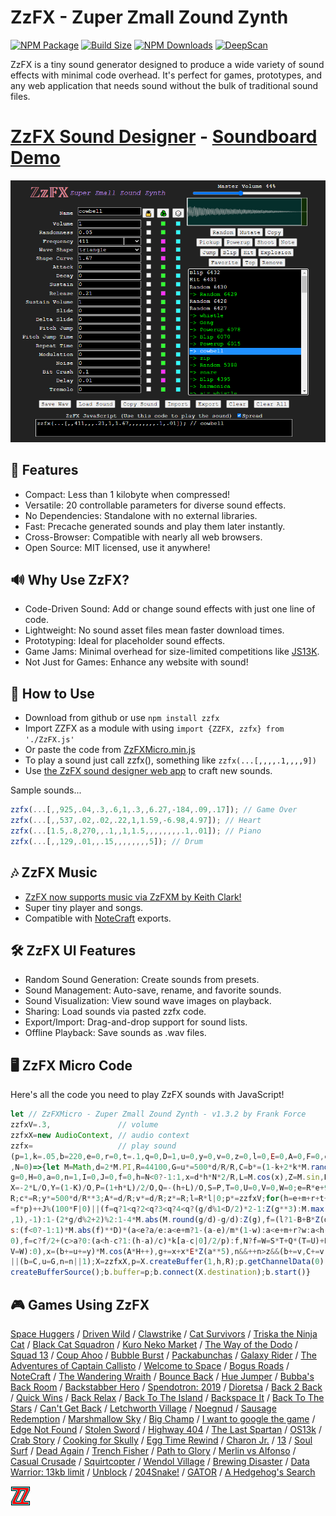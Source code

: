 # ZzFX - Zuper Zmall Zound Zynth

[![NPM Package][npm]][npm-url]
[![Build Size][build-size]][build-size-url]
[![NPM Downloads][npm-downloads]][npmtrends-url]
[![DeepScan][deepscan]][deepscan-url]

ZzFX is a tiny sound generator designed to produce a wide variety of sound effects with minimal code overhead. It's perfect for games, prototypes, and any web application that needs sound without the bulk of traditional sound files.

# [ZzFX Sound Designer](https://killedbyapixel.github.io/ZzFX) - [Soundboard Demo](https://codepen.io/KilledByAPixel/full/BaowKzv)

![ZzFX Image](/screenshot.png)

## 🌟 Features

- Compact: Less than 1 kilobyte when compressed!
- Versatile: 20 controllable parameters for diverse sound effects.
- No Dependencies: Standalone with no external libraries.
- Fast: Precache generated sounds and play them later instantly.
- Cross-Browser: Compatible with nearly all web browsers.
- Open Source: MIT licensed, use it anywhere!

## 🔊 Why Use ZzFX?

- Code-Driven Sound: Add or change sound effects with just one line of code.
- Lightweight: No sound asset files mean faster download times.
- Prototyping: Ideal for placeholder sound effects.
- Game Jams: Minimal overhead for size-limited competitions like [JS13K](https://js13kgames.com/).
- Not Just for Games: Enhance any website with sound!

## 🚀 How to Use

* Download from github or use `npm install zzfx`
* Import ZZFX as a module with using `import {ZZFX, zzfx} from './ZzFX.js'`
* Or paste the code from [ZzFXMicro.min.js](https://github.com/KilledByAPixel/ZzFX/blob/master/ZzFXMicro.min.js)
* To play a sound just call zzfx(), something like `zzfx(...[,,,,.1,,,,9])`
* Use [the ZzFX sound designer web app](https://killedbyapixel.github.io/ZzFX) to craft new sounds.

Sample sounds...

```javascript
zzfx(...[,,925,.04,.3,.6,1,.3,,6.27,-184,.09,.17]); // Game Over
zzfx(...[,,537,.02,.02,.22,1,1.59,-6.98,4.97]); // Heart
zzfx(...[1.5,.8,270,,.1,,1,1.5,,,,,,,,.1,.01]); // Piano
zzfx(...[,,129,.01,,.15,,,,,,,,5]); // Drum
```

## 🎶 ZzFX Music

- [ZzFX now supports music via ZzFXM by Keith Clark!](https://keithclark.github.io/ZzFXM/)
- Super tiny player and songs.
- Compatible with [NoteCraft](https://killedbyapixel.github.io/NoteCraft/) exports.

## 🛠️ ZzFX UI Features

- Random Sound Generation: Create sounds from presets.
- Sound Management: Auto-save, rename, and favorite sounds.
- Sound Visualization: View sound wave images on playback.
- Sharing: Load sounds via pasted zzfx code.
- Export/Import: Drag-and-drop support for sound lists.
- Offline Playback: Save sounds as .wav files.

## 🖥️ ZzFX Micro Code

Here's all the code you need to play ZzFX sounds with JavaScript!

```javascript
let // ZzFXMicro - Zuper Zmall Zound Zynth - v1.3.2 by Frank Force
zzfxV=.3,               // volume
zzfxX=new AudioContext, // audio context
zzfx=                   // play sound
(p=1,k=.05,b=220,e=0,r=0,t=.1,q=0,D=1,u=0,y=0,v=0,z=0,l=0,E=0,A=0,F=0,c=0,w=1,m=0,B=0
,N=0)=>{let M=Math,d=2*M.PI,R=44100,G=u*=500*d/R/R,C=b*=(1-k+2*k*M.random(k=[]))*d/R,
g=0,H=0,a=0,n=1,I=0,J=0,f=0,h=N<0?-1:1,x=d*h*N*2/R,L=M.cos(x),Z=M.sin,K=Z(x)/4,O=1+K,
X=-2*L/O,Y=(1-K)/O,P=(1+h*L)/2/O,Q=-(h+L)/O,S=P,T=0,U=0,V=0,W=0;e=R*e+9;m*=R;r*=R;t*=
R;c*=R;y*=500*d/R**3;A*=d/R;v*=d/R;z*=R;l=R*l|0;p*=zzfxV;for(h=e+m+r+t+c|0;a<h;k[a++]
=f*p)++J%(100*F|0)||(f=q?1<q?2<q?3<q?4<q?(g/d%1<D/2)*2-1:Z(g**3):M.max(M.min(M.tan(g)
,1),-1):1-(2*g/d%2+2)%2:1-4*M.abs(M.round(g/d)-g/d):Z(g),f=(l?1-B+B*Z(d*a/l):1)*(4<q?
s:(f<0?-1:1)*M.abs(f)**D)*(a<e?a/e:a<e+m?1-(a-e)/m*(1-w):a<e+m+r?w:a<h-c?(h-a-c)/t*w:
0),f=c?f/2+(c>a?0:(a<h-c?1:(h-a)/c)*k[a-c|0]/2/p):f,N?f=W=S*T+Q*(T=U)+P*(U=f)-Y*V-X*(
V=W):0),x=(b+=u+=y)*M.cos(A*H++),g+=x+x*E*Z(a**5),n&&++n>z&&(b+=v,C+=v,n=0),!l||++I%l
||(b=C,u=G,n=n||1);X=zzfxX,p=X.createBuffer(1,h,R);p.getChannelData(0).set(k);b=X.
createBufferSource();b.buffer=p;b.connect(X.destination);b.start()}
```

## 🎮 Games Using ZzFX

[Space Huggers](https://js13kgames.com/entries/space-huggers) / [Driven Wild](https://www.newgrounds.com/portal/view/972740) / [Clawstrike](https://js13kgames.com/2025/games/clawstrike) / [Cat Survivors](https://js13kgames.com/2025/games/cat-survivors) / [Triska the Ninja Cat](https://js13kgames.com/2025/games/triska-the-ninja-cat) / [Black Cat Squadron](https://js13kgames.com/2025/games/black-cat-squadron) / [Kuro Neko Market](https://js13kgames.com/2025/games/kuro-neko-market) / [The Way of the Dodo](https://js13kgames.com/games/the-way-of-the-dodo) / [Squad 13](https://js13kgames.com/2024/games/squad-13) / [Coup Ahoo](https://js13kgames.com/2024/games/coup-ahoo) / [Bubble Burst](https://js13kgames.com/games/bubble-burst) / [Packabunchas](https://js13kgames.com/entries/packabunchas) / [Galaxy Rider](https://js13kgames.com/entries/galaxy-rider) / [The Adventures of Captain Callisto](https://js13kgames.com/entries/the-adventures-of-captain-callisto) / [Welcome to Space](https://js13kgames.com/entries/welcome-to-space) / [Bogus Roads](https://www.newgrounds.com/portal/view/747570) / [NoteCraft](https://js13kgames.com/entries/notecraft) / [The Wandering Wraith](https://js13kgames.com/entries/the-wandering-wraith) / [Bounce Back](https://www.newgrounds.com/portal/view/755171) / [Hue Jumper](https://killedbyapixel.itch.io/hue-jumper) / [Bubba's Back Room](https://js13kgames.com/entries/bubbas-back-room) / [Backstabber Hero](https://js13kgames.com/entries/backstabber-hero) / [Spendotron: 2019](https://killedbyapixel.itch.io/currency-wars) / [Dioretsa](https://js13kgames.com/entries/20461-dioretsa) / [Back 2 Back](https://js13kgames.com/entries/back-2-back) / [Quick Wins](https://js13kgames.com/entries/quick-wins) / [Back Relax](http://js13kgames.com/entries/back-relax) / [Back To The Island](https://js13kgames.com/entries/back-to-the-island) / [Backspace It](http://js13kgames.com/entries/backspace-it) / [Back To The Stars](https://js13kgames.com/entries/back-to-the-stars) / [Can't Get Back](https://js13kgames.com/entries/cant-get-back) / [Letchworth Village](https://js13kgames.com/entries/letchworth-village) / [Noegnud](https://js13kgames.com/entries/noegnud) / [Sausage Redemption](https://gogoprog.itch.io/sausage-redemption) / [Marshmallow Sky](https://github.com/baturinsky/marshmallow-sky) / [Big Champ](https://js13kgames.com/entries/big-champ) / [I want to google the game](https://js13kgames.com/entries/i-want-to-google-the-game) / [Edge Not Found](https://js13kgames.com/entries/edge-not-found) / [Stolen Sword](https://js13kgames.com/entries/stolen-sword) / [Highway 404](https://js13kgames.com/entries/highway-404) / [The Last Spartan](https://js13kgames.com/entries/the-last-spartan) / [OS13k](https://github.com/KilledByAPixel/OS13k) / [Crab Story](https://www.crabstory.io/) / [Cooking for Skully](https://github.com/gheja/js13k2022) / [Egg Time Rewind](https://js13kgames.com/entries/egg-time-rewind) / [Charon Jr.](https://js13kgames.com/entries/charon-jr) / [13](https://js13kgames.com/entries/13) / [Soul Surf](https://js13kgames.com/entries/soul-surf) / [Dead Again](https://js13kgames.com/entries/dead-again) / [Trench Fisher](https://swashvirus.github.io/trench-fisher) / [Path to Glory](https://js13kgames.com/entries/path-to-glory) / [Merlin vs Alfonso](https://js13kgames.com/entries/merlin-vs-alfonso) / [Casual Crusade](https://js13kgames.com/entries/casual-crusade) / [Squirtcopter](https://joachimford.uk/squirtcopter/) / [Wendol Village](https://js13kgames.com/2024/games/wendol-village) / [Brewing Disaster](https://js13kgames.com/2024/games/brewing-disaster) / [Data Warrior: 13kb limit](https://js13kgames.com/2024/games/data-warrior-13kb-limit) / [Unblock](https://js13kgames.com/games/unblock) / [204Snake!](https://www.newgrounds.com/portal/view/960100) / [GATOR](https://www.newgrounds.com/portal/view/960757) / [A Hedgehog's Search](https://willsm1111.itch.io/a-hedgehogs-search)


![ZzFX Image](/icon.png)

[npm]: https://img.shields.io/npm/v/zzfx
[npm-url]: https://www.npmjs.com/package/zzfx
[build-size]: https://badgen.net/bundlephobia/minzip/zzfx?3
[build-size-url]: https://bundlephobia.com/result?p=zzfx
[npm-downloads]: https://img.shields.io/npm/dw/zzfx
[npmtrends-url]: https://www.npmtrends.com/zzfx
[deepscan]: https://deepscan.io/api/teams/22950/projects/26379/branches/838286/badge/grade.svg
[deepscan-url]: https://deepscan.io/dashboard#view=project&tid=22950&pid=26379&bid=838286
